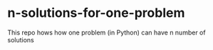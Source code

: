 # n-solutions-for-one-problem
This repo hows how one problem (in Python) can have n number of solutions
